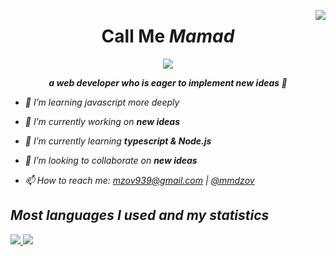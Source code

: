 <a href="https://github.com/mmdzov?tab=repositories"><img align="right" src="https://enaq423aeserwm8.m.pipedream.net"></a>
<h1 align="center">Call Me <b><i>Mamad<i/></b></h1>

<p align="center"><img src="https://imgur.com/RSZQUCL.gif"></p>
  
**<p align="center">a web developer who is eager to implement new ideas 🧐</p>**

+ 🐥 I’m learning javascript more deeply

+ 🔭 I’m currently working on **new ideas**

+ 🌱 I’m currently learning **typescript & Node.js**

+ 👯 I’m looking to collaborate on **new ideas**

+ 📫 How to reach me: mzov939@gmail.com | [@mmdzov](https://t.me/mmdzov)

<!--START_SECTION:waka-->
<!--END_SECTION:waka-->
  
**<h2>Most languages ​​I used and my statistics</h2>** 
  
<a href="https://github.com/mmdzov?tab=repositories"> <img src="https://github-readme-stats.vercel.app/api/top-langs/?username=mmdzov&theme=github_dark&hide_border=true&border_radius=25&layout=compact"> <img src="https://github-readme-stats.vercel.app/api?username=mmdzov&show_icons=true&theme=github_dark&hide_border=true&border_radius=25"></a>
